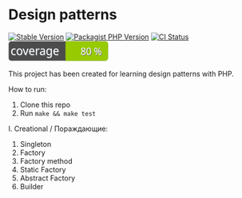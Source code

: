 # Design patterns
[![Stable Version](https://img.shields.io/packagist/v/twent/design-patterns?label=stable)](https://packagist.org/packages/twent/design-patterns)
[![Packagist PHP Version](https://img.shields.io/packagist/dependency-v/twent/design-patterns/php)](https://packagist.org/packages/twent/design-patterns)
[![CI Status](https://github.com/twent/design-patterns-php/actions/workflows/build.yml/badge.svg)](https://github.com/twent/design-patterns-php/actions)
[![Tests Coverage](https://raw.githubusercontent.com/twent/design-patterns-php/master/badge.svg)](https://github.com/twent/design-patterns-php/actions)

This project has been created for learning design patterns with PHP.

How to run:
1. Clone this repo
2. Run `make && make test`

I. Creational / Пораждающие:
   1. Singleton
   2. Factory
   3. Factory method
   4. Static Factory
   5. Abstract Factory
   6. Builder
